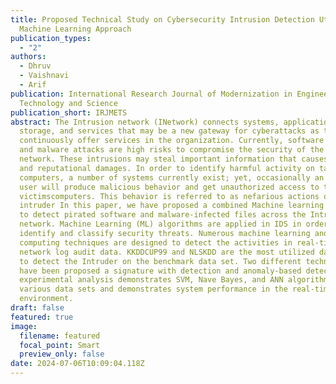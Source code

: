 ```yaml
---
title: Proposed Technical Study on Cybersecurity Intrusion Detection Utilizing a
  Machine Learning Approach
publication_types:
  - "2"
authors:
  - Dhruv
  - Vaishnavi
  - Arif
publication: International Research Journal of Modernization in Engineering
  Technology and Science
publication_short: IRJMETS
abstract: The Intrusion network (INetwork) connects systems, applications, data
  storage, and services that may be a new gateway for cyberattacks as they
  continuously offer services in the organization. Currently, software piracy
  and malware attacks are high risks to compromise the security of the Intrusion
  network. These intrusions may steal important information that causes economic
  and reputational damages. In order to identify harmful activity on target
  computers, a number of systems currently exist; yet, occasionally an external
  user will produce malicious behavior and get unauthorized access to the
  victimscomputers. This behavior is referred to as nefarious actions or an
  intruder In this paper, we have proposed a combined Machine learning approach
  to detect pirated software and malware-infected files across the Intrusion
  network. Machine Learning (ML) algorithms are applied in IDS in order to
  identify and classify security threats. Numerous machine learning and soft
  computing techniques are designed to detect the activities in real-time
  network log audit data. KKDDCUP99 and NLSKDD are the most utilized data sets
  to detect the Intruder on the benchmark data set. Two different techniques
  have been proposed a signature with detection and anomaly-based detection. The
  experimental analysis demonstrates SVM, Nave Bayes, and ANN algorithms with
  various data sets and demonstrates system performance in the real-time network
  environment.
draft: false
featured: true
image:
  filename: featured
  focal_point: Smart
  preview_only: false
date: 2024-07-06T10:09:04.118Z
---
```

